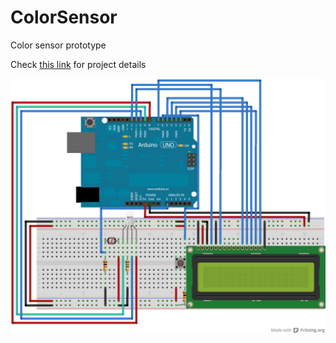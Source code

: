 # ColorSensor

Color sensor prototype

Check [this link](http://www.moretticb.com/blog/color-sensor-prototype-using-neural-networks/) for project details

<img src="colorSensor_bb.png" />